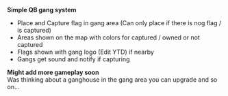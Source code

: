 **Simple QB gang system**

- Place and Capture flag in gang area (Can only place if there is nog flag / is captured)
- Areas shown on the map with colors for captured / owned or not captured
- Flags shown with gang logo (Edit YTD) if nearby
- Gangs get sound and notify if capturing

**Might add more gameplay soon**
</br>
Was thinking about a ganghouse in the gang area you can upgrade and so on...
